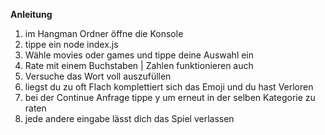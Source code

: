 **Anleitung** 

1. im Hangman Ordner öffne die Konsole
2. tippe ein node index.js
3. Wähle movies oder games und tippe deine Auswahl ein
4. Rate mit einem Buchstaben | Zahlen funktionieren auch
5. Versuche das Wort voll auszufüllen
6. liegst du zu oft Flach komplettiert sich das Emoji und du hast Verloren
7. bei der Continue Anfrage tippe y um erneut in der selben Kategorie zu raten
8. jede andere eingabe lässt dich das Spiel verlassen

